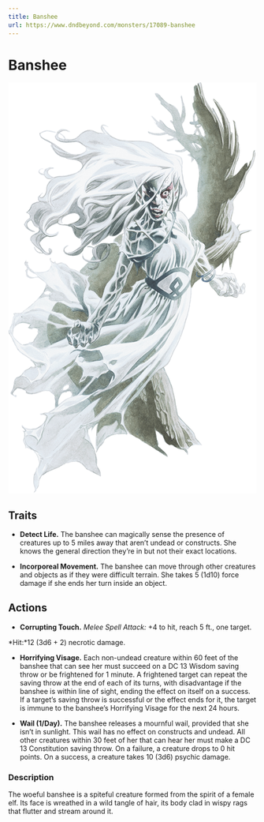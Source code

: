 ```yaml
---
title: Banshee
url: https://www.dndbeyond.com/monsters/17089-banshee
---
```


# Banshee

![Banshee](banshee.png)

## Traits

* **Detect Life.** The banshee can magically sense the presence of creatures up to 5 miles away that aren’t undead or constructs. She knows the general direction they’re in but not their exact locations.

* **Incorporeal Movement.** The banshee can move through other creatures and objects as if they were difficult terrain. She takes 5 (1d10) force damage if she ends her turn inside an object.

## Actions

* **Corrupting Touch.** *Melee Spell Attack:* +4 to hit, reach 5 ft., one target.

*Hit:*12 (3d6 + 2) necrotic damage.

* **Horrifying Visage.** Each non-undead creature within 60 feet of the banshee that can see her must succeed on a DC 13 Wisdom saving throw or be frightened for 1 minute. A frightened target can repeat the saving throw at the end of each of its turns, with disadvantage if the banshee is within line of sight, ending the effect on itself on a success. If a target’s saving throw is successful or the effect ends for it, the target is immune to the banshee’s Horrifying Visage for the next 24 hours.

* **Wail (1/Day).** The banshee releases a mournful wail, provided that she isn’t in sunlight. This wail has no effect on constructs and undead. All other creatures within 30 feet of her that can hear her must make a DC 13 Constitution saving throw. On a failure, a creature drops to 0 hit points. On a success, a creature takes 10 (3d6) psychic damage.

### Description

The woeful banshee is a spiteful creature formed from the spirit of a female elf. Its face is wreathed in a wild tangle of hair, its body clad in wispy rags that flutter and stream around it.
